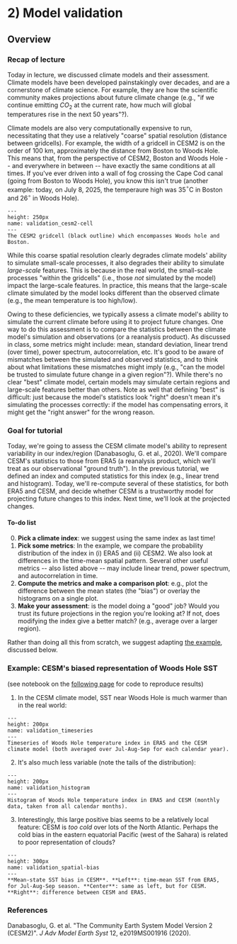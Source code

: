 # 2) Model validation 

## Overview

### Recap of lecture
Today in lecture, we discussed climate models and their assessment. Climate models have been developed painstakingly over decades, and are a cornerstone of climate science. For example, they are how the scientific community makes projections about future climate change (e.g., "if we continue emitting $CO_2$ at the current rate, how much will global temperatures rise in the next 50 years"?). 

Climate models are also very computationally expensive to run, necessitating that they use a relatively "coarse" spatial resolution (distance between gridcells). For example, the width of a gridcell in CESM2 is on the order of 100 km, approximately the distance from Boston to Woods Hole. This means that, from the perspective of CESM2, Boston and Woods Hole -- and everywhere in between -- have exactly the same conditions at all times. If you've ever driven into a wall of fog crossing the Cape Cod canal (going from Boston to Woods Hole), you know this isn't true (another example: today, on July 8, 2025, the temperaure high was 35$^{\circ}$C in Boston and 26$^{\circ}$ in Woods Hole).

```{figure} figs/cesm2-cell.png
---
height: 250px
name: validation_cesm2-cell 
---
The CESM2 gridcell (black outline) which encompasses Woods hole and Boston.
```

While this coarse spatial resolution clearly degrades climate models' ability to simulate small-scale processes, it also degrades their ability to simulate *large-scale* features. This is because in the real world, the small-scale processes "within the gridcells" (i.e., those *not* simulated by the model) impact the large-scale features. In practice, this means that the large-scale climate simulated by the model looks different than the observed climate (e.g., the mean temperature is too high/low).  

Owing to these deficiencies, we typically assess a climate model's ability to simulate the current climate before using it to project future changes. One way to do this assessment is to compare the statistics between the climate model's simulation and observations (or a reanalysis product). As discussed in class, some metrics might include: mean, standard deviation, linear trend (over time), power spectrum, autocorrelation, etc. It's good to be aware of mismatches between the simulated and observed statistics, and to think about what limitations these mismatches might imply (e.g., "can the model be trusted to simulate future change in a given region"?). While there's no clear "best" climate model, certain models may simulate certain regions and large-scale features better than others. Note as well that defining "best" is difficult: just because the model's statistics look "right" doesn't mean it's simulating the processes correctly: if the model has compensating errors, it might get the "right answer" for the wrong reason.

### Goal for tutorial 
Today, we're going to assess the CESM climate model's ability to represent variability in our index/region (Danabasoglu, G. et al., 2020). We'll compare CESM's statistics to those from ERA5 (a reanalysis product, which we'll treat as our observational "ground truth"). In the previous tutorial, we defined an index and computed statistics for this index (e.g., linear trend and histogram). Today, we'll re-compute several of these statistics, for both ERA5 and CESM, and decide whether CESM is a trustworthy model for projecting future changes to this index. Next time, we'll look at the projected changes.

#### To-do list
0. **Pick a climate index**: we suggest using the same index as last time!
1. **Pick some metrics**: In the example, we compare the probability distribution of the index in (i) ERA5 and (ii) CESM2. We also look at differences in the time-mean spatial pattern. Several other useful metrics -- also listed above -- may include linear trend, power spectrum, and autocorrelation in time.
2. **Compute the metrics and make a comparison plot**: e.g., plot the difference between the mean states (the "bias") or overlay the histograms on a single plot.
3. **Make your assessment**: is the model doing a "good" job? Would you trust its future projections in the region you're looking at? If not, does modifying the index give a better match? (e.g., average over a larger region).

Rather than doing all this from scratch, we suggest adapting [the example](./example.ipynb), discussed below.

### Example: CESM's biased representation of Woods Hole SST
(see notebook on the [following page](example.ipynb) for code to reproduce results)  
1. In the CESM climate model, SST near Woods Hole is much warmer than in the real world:

```{figure} figs/timeseries.svg
---
height: 200px
name: validation_timeseries 
---
Timeseries of Woods Hole temperature index in ERA5 and the CESM climate model (both averaged over Jul-Aug-Sep for each calendar year).
```

2. It's also much less variable (note the tails of the distribution):

```{figure} figs/histogram.svg
---
height: 200px
name: validation_histogram 
---
Histogram of Woods Hole temperature index in ERA5 and CESM (monthly data, taken from all calendar months).
```

3. Interestingly, this large positive bias seems to be a relatively local feature: CESM is *too cold* over lots of the North Atlantic. Perhaps the cold bias in the eastern equatorial Pacific (west of the Sahara) is related to poor representation of clouds?

```{figure} figs/spatial-bias.svg
---
height: 300px
name: validation_spatial-bias
---
**Mean-state SST bias in CESM**. **Left**: time-mean SST from ERA5, for Jul-Aug-Sep season. **Center**: same as left, but for CESM. **Right**: difference between CESM and ERA5.
```


### References
Danabasoglu, G. et al. "The Community Earth System Model Version 2 (CESM2)". *J Adv Model Earth Syst* 12, e2019MS001916 (2020).


```{tableofcontents}
```

